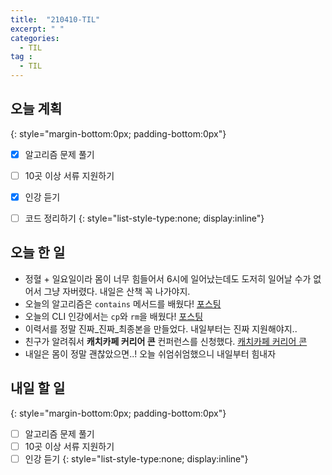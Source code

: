 ```yaml
---
title:  "210410-TIL"
excerpt: " "
categories: 
  - TIL
tag : 
  - TIL
---
```



## 오늘 계획
{: style="margin-bottom:0px; padding-bottom:0px"}

- [X] 알고리즘 문제 풀기
- [ ] 10곳 이상 서류 지원하기
- [X] 인강 듣기
- [ ] 코드 정리하기
{: style="list-style-type:none; display:inline"}


## 오늘 한 일

- 정혈 + 일요일이라 몸이 너무 힘들어서 6시에 일어났는데도 도저히 일어날 수가 없어서 그냥 자버렸다. 내일은 산책 꼭 나가야지.
- 오늘의 알고리즘은 `contains` 메서드를 배웠다! [포스팅](https://techhan.github.io/algorithm/programmers-07/)
- 오늘의 CLI 인강에서는 `cp`와 `rm`을 배웠다! [포스팅](https://techhan.github.io/etc/cli-06/)
- 이력서를 정말 진짜_진짜_최종본을 만들었다. 내일부터는 진짜 지원해야지..
- 친구가 알려줘서 **캐치카페 커리어 콘** 컨퍼런스를 신청했다. [캐치카페 커리어 콘](https://www.catch.co.kr/CatchCafe/ProgramView/CareerCon?utm_source=instagram&utm_medium=display&utm_campaign=careercon&utm_content=careercon_2&fbclid=IwAR38_d1c2btXE-3agH0jVv7Hvt4nQtRlHM1tpgpvQ84Tx-ioNE3Hc0YuzrI&mobile)
- 내일은 몸이 정말 괜찮았으면..! 오늘 쉬엄쉬엄했으니 내일부터 힘내자

## 내일 할 일
{: style="margin-bottom:0px; padding-bottom:0px"}

- [ ] 알고리즘 문제 풀기
- [ ] 10곳 이상 서류 지원하기
- [ ] 인강 듣기
{: style="list-style-type:none; display:inline"}